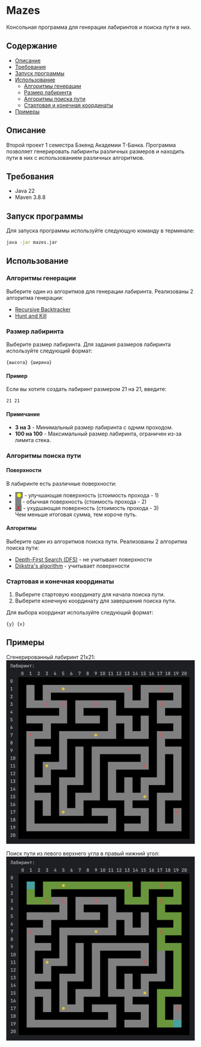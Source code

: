 # Mazes
Консольная программа для генерации лабиринтов и поиска пути в них.

## Содержание

- [Описание](#описание)
- [Требования](#требования)
- [Запуск программы](#запуск-программы)
- [Использование](#использование)
  - [Алгоритмы генерации](#алгоритмы-генерации)
  - [Размер лабиринта](#размер-лабиринта)
  - [Алгоритмы поиска пути](#алгоритмы-поиска-пути)
  - [Стартовая и конечная координаты](#стартовая-и-конечная-координаты)
- [Примеры](#примеры)

## Описание
Второй проект 1 семестра Бэкенд Академии Т-Банка. Программа позволяет генерировать лабиринты различных размеров и находить пути в них с использованием различных алгоритмов.

## Требования
- Java 22
- Maven 3.8.8

## Запуск программы
Для запуска программы используйте следующую команду в терминале:
```zsh
java -jar mazes.jar
```

## Использование
### Алгоритмы генерации
Выберите один из алгоритмов для генерации лабиринта. Реализованы 2 алгоритма генерации:
- [Recursive Backtracker](https://weblog.jamisbuck.org/2010/12/27/maze-generation-recursive-backtracking)
- [Hunt and Kill](https://weblog.jamisbuck.org/2011/1/24/maze-generation-hunt-and-kill-algorithm)

### Размер лабиринта
Выберите размер лабиринта.
Для задания размеров лабиринта используйте следующий формат:
```
{высота} {ширина}
```

#### Пример

Если вы хотите создать лабиринт размером 21 на 21, введите:
```
21 21
```

#### Примечание

- **3 на 3** - Минимальный размер лабиринта с одним проходом.
- **100 на 100** - Максимальный размер лабиринта, ограничен из-за лимита стека.

### Алгоритмы поиска пути

#### Поверхности

В лабиринте есть различные поверхности:
- <span style="color: yellow; background-color: gray;">&nbsp;●&nbsp;</span> - улучшающая поверхность (стоимость прохода - 1)
- <span style="background-color: gray;">&nbsp;&nbsp;&nbsp;&nbsp;</span> - обычная поверхность (стоимость прохода - 2)
- <span style="color: red; background-color: gray;">&nbsp;X&nbsp;</span> - ухудшающая поверхность (стоимость прохода - 3)\
Чем меньше итоговая сумма, тем короче путь.

#### Алгоритмы

Выберите один из алгоритмов поиска пути. Реализованы 2 алгоритма поиска пути:
- [Depth-First Search (DFS)](https://ru.algorithmica.org/cs/graph-traversals/dfs/) - не учитывает поверхности
- [Dijkstra's algorithm](https://ru.algorithmica.org/cs/shortest-paths/dijkstra/) - учитывает поверхности

### Стартовая и конечная координаты

1. Выберите стартовую координату для начала поиска пути.
2. Выберите конечную координату для завершения поиска пути.

Для выбора координат используйте следующий формат:
```
{y} {x}
```

## Примеры

Сгенерированный лабиринт 21x21:
![Сгенерированный лабиринт 21x21](/assets/images/1.jpg)

Поиск пути из левого верхнего угла в правый нижний угол:
![](/assets/images/2.jpg)
